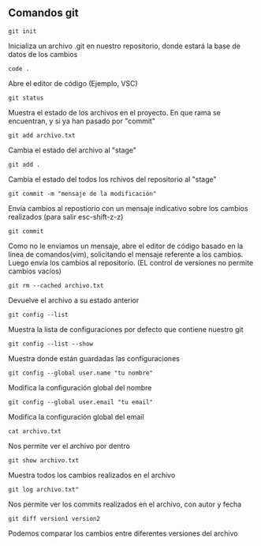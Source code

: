 ## Comandos git

`git init`

Inicializa un archivo .git en nuestro repositorio, donde estará la base de datos de los cambios 

`code .`

Abre el editor de código (Ejemplo, VSC)

`git status` 

Muestra el estado de los archivos en el proyecto. En que rama se encuentran, y si ya han pasado por "commit"

`git add archivo.txt`

Cambia el estado del archivo al "stage"

`git add .`

Cambia el estado del todos los rchivos del repositorio al "stage"

`git commit -m "mensaje de la modificación"`

Envía cambios al repostiorio con un mensaje indicativo sobre los cambios realizados (para salir esc-shift-z-z)

`git commit`

Como no le enviamos un mensaje, abre el editor de código basado en la linea de comandos(vim), solicitando el mensaje referente a los cambios. Luego envía los cambios al repositorio. (EL control de versiones no permite cambios vacíos)

`git rm --cached archivo.txt`

Devuelve el archivo a su estado anterior

`git config --list`

Muestra la lista de configuraciones por defecto que contiene nuestro git

`git config --list --show`

Muestra donde están guardadas las configuraciones

`git config --global user.name "tu nombre"`

Modifica la configuración global del nombre

`git config --global user.email "tu email"`

Modifica la configuración global del email

`cat archivo.txt`

Nos permite ver el archivo por dentro

`git show archivo.txt`

Muestra todos los cambios realizados en el archivo

`git log archivo.txt"`

Nos permite ver los commits realizados en el archivo, con autor y fecha

`git diff version1 version2`

Podemos comparar los cambios entre diferentes versiones del archivo






